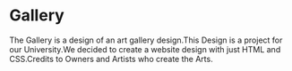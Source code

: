 # Gallery
The Gallery is a design of an art gallery design.This Design is a project for our University.We decided to create a website design with just HTML and CSS.Credits to Owners and Artists who create the Arts. 
